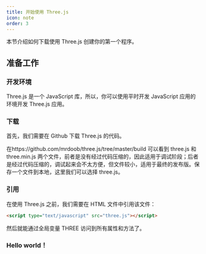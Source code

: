 ```yaml
---
title: 开始使用 Three.js
icon: note
order: 3
---
```


本节介绍如何下载使用 Three.js 创建你的第一个程序。

## 准备工作

### 开发环境

Three.js 是一个 JavaScript 库，所以，你可以使用平时开发 JavaScript 应用的环境开发 Three.js 应用。

### 下载

首先，我们需要在 Github 下载 Three.js 的代码。

在https://github.com/mrdoob/three.js/tree/master/build 可以看到 three.js 和 three.min.js 两个文件，前者是没有经过代码压缩的，因此适用于调试阶段；后者是经过代码压缩的，调试起来会不太方便，但文件较小，适用于最终的发布版。保存一个文件到本地，这里我们可以选择 three.js。

### 引用

在使用 Three.js 之前，我们需要在 HTML 文件中引用该文件：

```html
<script type="text/javascript" src="three.js"></script>
```

然后就能通过全局变量 THREE 访问到所有属性和方法了。

### Hello world！
